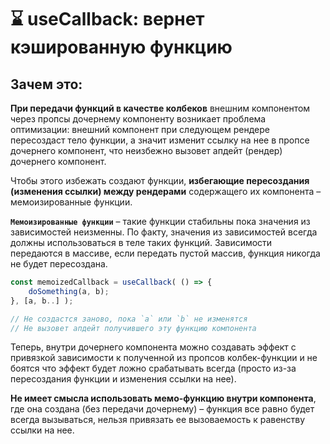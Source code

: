 # ⌛ useCallback: вернет кэшированную функцию

## Зачем это:
__При передачи функций в качестве колбеков__ внешним компонентом через пропсы дочернему компоненту возникает проблема оптимизации: внешний компонент при следующем рендере пересоздаст тело функции, а значит изменит ссылку на нее в пропсе дочернего компонент, что неизбежно вызовет апдейт (рендер) дочернего компонент.

Чтобы этого избежать создают функции, __избегающие пересоздания (изменения ссылки) между рендерами__ содержащего их компонента – мемоизированные функции.

__`Мемоизированные функции`__ – такие функции стабильны пока значения из зависимостей неизменны. По факту, значения из зависимостей всегда должны использоваться в теле таких функций. Зависимости передаются в массиве, если передать пустой массив, функция никогда не будет пересоздана.

```javascript
const memoizedCallback = useCallback( () => {
    doSomething(a, b);
}, [a, b..] );

// Не создастся заново, пока `a` или `b` не изменятся
// Не вызовет апдейт получившего эту функцию компонента
```

Теперь, внутри дочернего компонента можно создавать эффект с привязкой зависимости к полученной из пропсов колбек-функции и не боятся что эффект будет ложно срабатывать всегда (просто из-за пересоздания функции и изменения ссылки на нее).

__Не имеет смысла использовать мемо-функцию внутри компонента__, где она создана (без передачи дочернему) – функция все равно будет всегда вызываться, нельзя привязать ее вызоваемость к равенству ссылки на нее.
